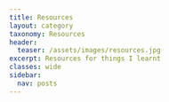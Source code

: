 ```yaml
---
title: Resources
layout: category
taxonomy: Resources
header:
  teaser: /assets/images/resources.jpg
excerpt: Resources for things I learnt 
classes: wide
sidebar:
  nav: posts
---
```

